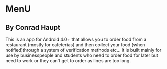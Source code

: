 **MenU**
====
By Conrad Haupt
-------------------

This is an app for Android 4.0+ that allows you to order food from a restaurant (mostly for cafeterias) and then collect your food (when notified)through a system of verification methods etc... It is built mainly for use by businesspeople and students who need to order food for later but need to work or they can't get to order as lines are too long.
